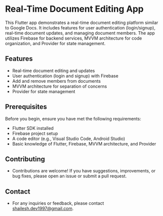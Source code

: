 # Real-Time Document Editing App

This Flutter app demonstrates a real-time document editing platform similar to Google Docs. It includes features for user authentication (login/signup), real-time document updates, and managing document members. The app utilizes Firebase for backend services, MVVM architecture for code organization, and Provider for state management.

## Features

- Real-time document editing and updates
- User authentication (login and signup) with Firebase
- Add and remove members from documents
- MVVM architecture for separation of concerns
- Provider for state management

## Prerequisites

Before you begin, ensure you have met the following requirements:

- Flutter SDK installed
- Firebase project setup
- A code editor (e.g., Visual Studio Code, Android Studio)
- Basic knowledge of Flutter, Firebase, MVVM architecture, and Provider

## Contributing
- Contributions are welcome! If you have suggestions, improvements, or bug fixes, please open an issue or submit a pull request.

## Contact
- For any inquiries or feedback, please contact shailesh.dev1997@gmail.com.

